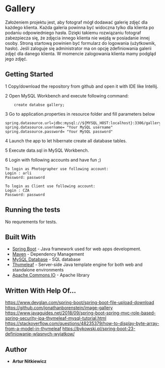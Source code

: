 # Gallery
 Założeniem projektu jest, aby fotograf mógł dodawać galerię zdjęć dla każdego klienta. Każda galeria powinna być widoczna tylko dla klienta po podaniu odpowiedniego hasła.
Dzięki takiemu rozwiązaniu fotograf zabezpiecza się, że zdjęcia innego klienta nie wejdą w posiadanie innej osoby. Stroną startową powinien być formularz do logowania (użytkownik, hasło).
Jeśli zaloguje się administrator ma on opcję zdefiniowania galerii zdjęć dla danego klienta. 
W momencie zalogowania klienta mamy podgląd jego zdjęć.

## Getting Started

1 Copy/download the repository from github and open it with IDE like Intellij.

2 Open MySQL Workbench and execute following command:
        
        create databse gallery;

3 Go to application.properties in resource folder and fill parameters below

    spring.datasource.url=jdbc:mysql://${MYSQL_HOST:localhost}:3306/gallery
    spring.datasource.username= "Your MySQL username"
    spring.datasource.password= "Your MySQL password"
4 Launch the app to let hibernate create all database tables.

5 Execute data.sql in MySQL Workbench.

6 Login with following accounts and have fun ;) 

    To login as Photographer use following account:
    Login : arli 
    Password: password

    To login as Client use following account:
    Login : CZA
    Password: password

## Running the tests

No requrements for tests.


## Built With

* [Spring Boot](https://spring.io/projects/spring-boot) - Java framework used for web apps development.
* [Maven](https://maven.apache.org/) - Dependency Management
* [MySQL Database](https://www.mysql.com/) - SQL database
* [Thymeleaf](https://www.thymeleaf.org/) - Server-side Java template engine for both web and standalone environments
* [Apache Commons IO](https://mvnrepository.com/artifact/commons-io/commons-io/2.5) - Apache library 

## Written With Help Of...
https://www.devglan.com/spring-boot/spring-boot-file-upload-download
https://github.com/jonathanborenstein/image-gallery
https://www.javaguides.net/2018/09/spring-boot-spring-mvc-role-based-spring-security-jpa-thymeleaf-mysql-tutorial.html
https://stackoverflow.com/questions/48235379/how-to-display-byte-array-from-a-model-in-thymeleaf
https://bykowski.pl/spring-boot-23-definiowanie-wlasnych-wyjatkow/

## Author

* **Artur Nitkiewicz** 